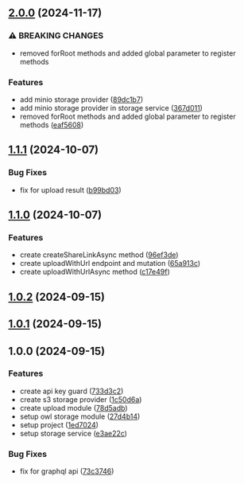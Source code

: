 

## [2.0.0](https://github.com/ismetkizgin/nestjs-nvs-storage/compare/v1.1.1...v2.0.0) (2024-11-17)


### ⚠ BREAKING CHANGES

* removed forRoot methods and added global parameter to register methods

### Features

* add minio storage provider ([89dc1b7](https://github.com/ismetkizgin/nestjs-nvs-storage/commit/89dc1b706e126c0b808a4f4f4774ddc1a924b215))
* add minio storage provider in storage service ([367d011](https://github.com/ismetkizgin/nestjs-nvs-storage/commit/367d011c703a5516317a0767e8e0352d06ffc492))
* removed forRoot methods and added global parameter to register methods ([eaf5608](https://github.com/ismetkizgin/nestjs-nvs-storage/commit/eaf56085370e079ca24d9acc74d919eada0e1753))

## [1.1.1](https://github.com/ismetkizgin/nestjs-nvs-storage/compare/v1.1.0...v1.1.1) (2024-10-07)


### Bug Fixes

* fix for upload result ([b99bd03](https://github.com/ismetkizgin/nestjs-nvs-storage/commit/b99bd03c5871ac71b0c608f0df3ebc7799c03c86))

## [1.1.0](https://github.com/ismetkizgin/nestjs-nvs-storage/compare/v1.0.2...v1.1.0) (2024-10-07)


### Features

* create createShareLinkAsync method ([96ef3de](https://github.com/ismetkizgin/nestjs-nvs-storage/commit/96ef3de8b9c1835898ed3542d86799cc0dac8b0b))
* create uploadWithUrl endpoint and mutation ([65a913c](https://github.com/ismetkizgin/nestjs-nvs-storage/commit/65a913cf9893ee52aedea33fb4d6ea8ec863e91c))
* create uploadWithUrlAsync method ([c17e49f](https://github.com/ismetkizgin/nestjs-nvs-storage/commit/c17e49fbdc7fbbf91f90dfba1e8165f8e7011acc))

## [1.0.2](https://github.com/ismetkizgin/nestjs-nvs-storage/compare/v1.0.1...v1.0.2) (2024-09-15)

## [1.0.1](https://github.com/ismetkizgin/nestjs-nvs-storage/compare/v1.0.0...v1.0.1) (2024-09-15)

## 1.0.0 (2024-09-15)


### Features

* create api key guard ([733d3c2](https://github.com/ismetkizgin/nestjs-nvs-storage/commit/733d3c2458fda779dd57e8ef30ea56dc33d3f465))
* create s3 storage provider ([1c50d6a](https://github.com/ismetkizgin/nestjs-nvs-storage/commit/1c50d6a2cafee3a8106376bbeafa39a828c9ac11))
* create upload module ([78d5adb](https://github.com/ismetkizgin/nestjs-nvs-storage/commit/78d5adb1bbbc770734f2dcdd15834fea60f0f30d))
* setup owl storage module ([27d4b14](https://github.com/ismetkizgin/nestjs-nvs-storage/commit/27d4b145c2f4292e872b05256b58f19510b74da0))
* setup project ([1ed7024](https://github.com/ismetkizgin/nestjs-nvs-storage/commit/1ed7024fe777ba407a3b955e23fb293f9eefeb72))
* setup storage service ([e3ae22c](https://github.com/ismetkizgin/nestjs-nvs-storage/commit/e3ae22c42693fec4f52a9106bf205385d7d7aaea))


### Bug Fixes

* fix for graphql api ([73c3746](https://github.com/ismetkizgin/nestjs-nvs-storage/commit/73c3746c9ddab4ee37ec9cb7470062e1eb40a81f))
